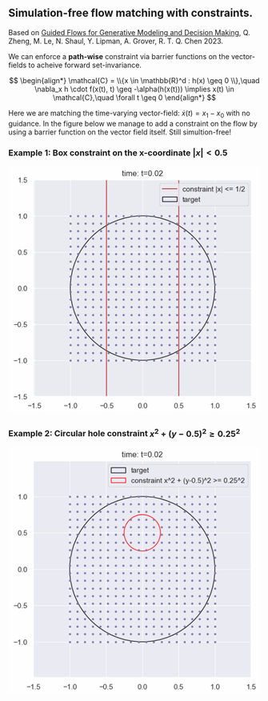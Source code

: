 ## Simulation-free flow matching with constraints.
Based on <a href="https://arxiv.org/abs/2311.13443">Guided Flows for Generative Modeling and Decision Making</a>, Q. Zheng, M. Le, N. Shaul, Y. Lipman, A. Grover, R. T. Q. Chen 2023.

We can enforce a **path-wise** constraint via barrier functions on the vector-fields to acheive forward set-invariance.

$$
\begin{align*}
\mathcal{C} = \\{x \in \mathbb{R}^d : h(x) \geq 0 \\},\quad \nabla_x h \cdot f(x(t), t) \geq -\alpha(h(x(t))) \implies x(t) \in \mathcal{C},\quad \forall t \geq 0
\end{align*}
$$


Here we are matching the time-varying vector-field: $\dot x(t) = x_1-x_0$ with no guidance. In the figure below we manage to add a constraint on the flow by using a barrier function on the vector field itself. Still simultion-free!

### Example 1: Box constraint on the x-coordinate $|x| < 0.5$

![alt text](https://github.com/AaronHavens/FlowMatching/blob/main/assets/circle_flow_wall_const.gif?raw=true)



### Example 2: Circular hole constraint $x^2 + (y-0.5)^2 \geq 0.25^2$

![alt text](https://github.com/AaronHavens/FlowMatching/blob/main/assets/circle_flow_hole_const.gif?raw=true)